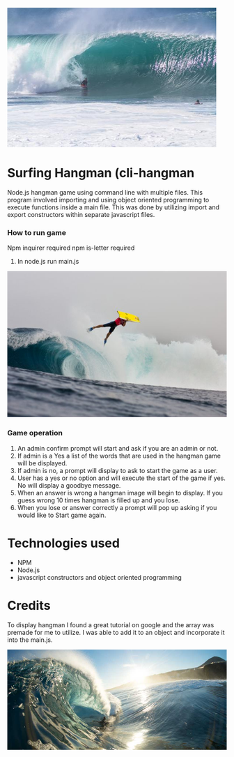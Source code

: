 ![Pipeline](/images/pipeline.jpg)


# Surfing Hangman (cli-hangman

Node.js hangman game using command line with multiple files. This program involved importing and using object oriented programming to execute functions inside a main file. 
This was done by utilizing import and export constructors within separate javascript files.

### How to run game
Npm inquirer required
npm is-letter required
1. In node.js run main.js

![pierre lous costes invert](/images/plc.jpg)

### Game operation
1. An admin confirm prompt will start and ask if you are an admin or not.
2. If admin is a Yes a list of the words that are used in the hangman game will be displayed. 
3. If admin is no, a prompt will display to ask to start the game as a user.
4. User has a yes or no option and will execute the start of the game if yes. No will display a goodbye message.
5. When an answer is wrong a hangman image will begin to display. If you guess wrong 10 times hangman is filled up and you lose.
6. When you lose or answer correctly a prompt will pop up asking if you would like to Start game again.

# Technologies used
* NPM
* Node.js
* javascript constructors and object oriented programming

# Credits

To display hangman I found a great tutorial on google and the array was premade for me to utilize. I was able to add it to an object and incorporate it into the main.js. 

![elFronton](/images/elfronton.jpg)
